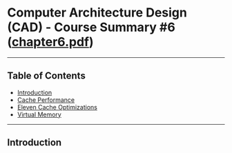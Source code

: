 # Computer Architecture Design (CAD) - Course Summary #6 ([chapter6.pdf](chapter6.pdf))

---

## Table of Contents
- [Introduction](#introduction)
- [Cache Performance](#cache-performance)
- [Eleven Cache Optimizations](#eleven-cache-optimizations)
- [Virtual Memory](#virtual-memory)

---

## Introduction